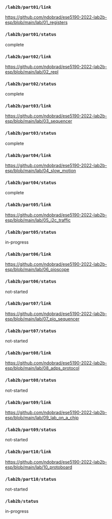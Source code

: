 ### `/lab2b/part01/link`
https://github.com/ndobrad/ese5190-2022-lab2b-esp/blob/main/lab/01_registers
### `/lab2b/part01/status`
complete
### `/lab2b/part02/link`
https://github.com/ndobrad/ese5190-2022-lab2b-esp/blob/main/lab/02_repl
### `/lab2b/part02/status`
complete
### `/lab2b/part03/link`
https://github.com/ndobrad/ese5190-2022-lab2b-esp/blob/main/lab/03_sequencer
### `/lab2b/part03/status`
complete
### `/lab2b/part04/link`
https://github.com/ndobrad/ese5190-2022-lab2b-esp/blob/main/lab/04_slow_motion
### `/lab2b/part04/status`
complete
### `/lab2b/part05/link`
https://github.com/ndobrad/ese5190-2022-lab2b-esp/blob/main/lab/05_i2c_traffic
### `/lab2b/part05/status`
in-progress
### `/lab2b/part06/link`
https://github.com/ndobrad/ese5190-2022-lab2b-esp/blob/main/lab/06_pioscope
### `/lab2b/part06/status`
not-started
### `/lab2b/part07/link`
https://github.com/ndobrad/ese5190-2022-lab2b-esp/blob/main/lab/07_pio_sequencer
### `/lab2b/part07/status`
not-started
### `/lab2b/part08/link`
https://github.com/ndobrad/ese5190-2022-lab2b-esp/blob/main/lab/08_adps_protocol
### `/lab2b/part08/status`
not-started
### `/lab2b/part09/link`
https://github.com/ndobrad/ese5190-2022-lab2b-esp/blob/main/lab/09_lab_on_a_chip
### `/lab2b/part09/status`
not-started
### `/lab2b/part10/link`
https://github.com/ndobrad/ese5190-2022-lab2b-esp/blob/main/lab/10_protoboard
### `/lab2b/part10/status`
not-started
### `/lab2b/status`
in-progress
